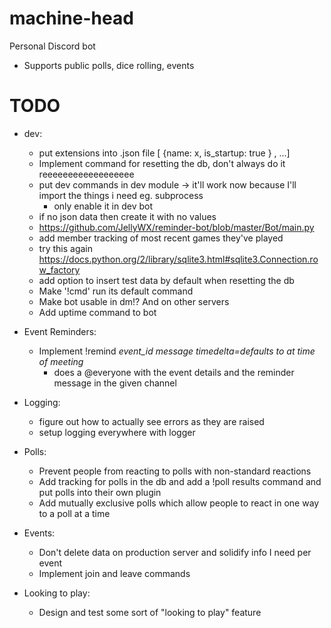 # machine-head
Personal Discord bot
- Supports public polls, dice rolling, events


# TODO
- dev:
    - put extensions into .json file [ {name: x, is_startup: true } , ...]
    - Implement command for resetting the db, don't always do it reeeeeeeeeeeeeeeeee
    - put dev commands in dev module -> it'll work now because I'll import the things i need eg. subprocess
        - only enable it in dev bot
    - if no json data then create it with no values
    - https://github.com/JellyWX/reminder-bot/blob/master/Bot/main.py
    - add member tracking of most recent games they've played
    - try this again https://docs.python.org/2/library/sqlite3.html#sqlite3.Connection.row_factory
    - add option to insert test data by default when resetting the db
    - Make '!cmd' run its default command
    - Make bot usable in dm!? And on other servers
    - Add uptime command to bot

- Event Reminders:
    - Implement !remind *event_id* *message* *timedelta=defaults to at time of meeting*
        - does a @everyone with the event details and the reminder message in the given channel
- Logging:
    - figure out how to actually see errors as they are raised
    - setup logging everywhere with logger
- Polls:
    - Prevent people from reacting to polls with non-standard reactions
    - Add tracking for polls in the db and add a !poll results command and put polls into their own plugin
    - Add mutually exclusive polls which allow people to react in one way to a poll at a time
- Events:
    - Don't delete data on production server and solidify info I need per event
    - Implement join and leave commands
- Looking to play:
    - Design and test some sort of "looking to play" feature
